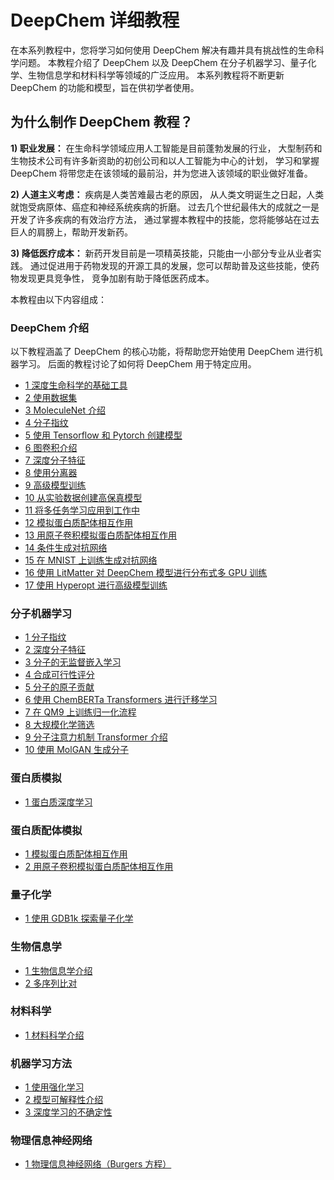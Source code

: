 # DeepChem 详细教程

在本系列教程中，您将学习如何使用 DeepChem 解决有趣并具有挑战性的生命科学问题。
本教程介绍了 DeepChem 以及 DeepChem 在分子机器学习、量子化学、生物信息学和材料科学等领域的广泛应用。
本系列教程将不断更新 DeepChem 的功能和模型，旨在供初学者使用。

## 为什么制作 DeepChem 教程？

**1) 职业发展：** 在生命科学领域应用人工智能是目前蓬勃发展的行业，
大型制药和生物技术公司有许多新资助的初创公司和以人工智能为中心的计划，
学习和掌握 DeepChem 将带您走在该领域的最前沿，并为您进入该领域的职业做好准备。

**2) 人道主义考虑：** 疾病是人类苦难最古老的原因，
从人类文明诞生之日起，人类就饱受病原体、癌症和神经系统疾病的折磨。
过去几个世纪最伟大的成就之一是开发了许多疾病的有效治疗方法，
通过掌握本教程中的技能，您将能够站在过去巨人的肩膀上，帮助开发新药。

**3) 降低医疗成本：** 新药开发目前是一项精英技能，只能由一小部分专业从业者实践。
通过促进用于药物发现的开源工具的发展，您可以帮助普及这些技能，使药物发现更具竞争性，
竞争加剧有助于降低医药成本。

本教程由以下内容组成：

### DeepChem 介绍
以下教程涵盖了 DeepChem 的核心功能，将帮助您开始使用 DeepChem 进行机器学习。
后面的教程讨论了如何将 DeepChem 用于特定应用。

* [1 深度生命科学的基础工具](The_Basic_Tools_of_the_Deep_Life_Sciences.ipynb)
* [2 使用数据集](Working_With_Datasets.ipynb)
* [3 MoleculeNet 介绍](An_Introduction_To_MoleculeNet.ipynb)
* [4 分子指纹](Molecular_Fingerprints.ipynb)
* [5 使用 Tensorflow 和 Pytorch 创建模型](Creating_Models_with_TensorFlow_and_PyTorch.ipynb)
* [6 图卷积介绍](Introduction_to_Graph_Convolutions.ipynb)
* [7 深度分子特征](Going_Deeper_on_Molecular_Featurizations.ipynb)
* [8 使用分离器](Working_With_Splitters.ipynb)
* [9 高级模型训练](Advanced_Model_Training.ipynb)
* [10 从实验数据创建高保真模型](Creating_a_high_fidelity_model_from_experimental_data.ipynb)
* [11 将多任务学习应用到工作中](Putting_Multitask_Learning_to_Work.ipynb)
* [12 模拟蛋白质配体相互作用](Modeling_Protein_Ligand_Interactions.ipynb)
* [13 用原子卷积模拟蛋白质配体相互作用](Modeling_Protein_Ligand_Interactions_With_Atomic_Convolutions.ipynb)
* [14 条件生成对抗网络](Conditional_Generative_Adversarial_Networks.ipynb)
* [15 在 MNIST 上训练生成对抗网络](Training_a_Generative_Adversarial_Network_on_MNIST.ipynb)
* [16 使用 LitMatter 对 DeepChem 模型进行分布式多 GPU 训练](https://github.com/ncfrey/litmatter/blob/main/LitDeepChem.ipynb)
* [17 使用 Hyperopt 进行高级模型训练](Advanced_model_training_using_hyperopt.ipynb)

### 分子机器学习
* [1 分子指纹](Molecular_Fingerprints.ipynb)
* [2 深度分子特征](Going_Deeper_on_Molecular_Featurizations.ipynb)
* [3 分子的无监督嵌入学习](Learning_Unsupervised_Embeddings_for_Molecules.ipynb)
* [4 合成可行性评分](Synthetic_Feasibility_Scoring.ipynb)
* [5 分子的原子贡献](Atomic_Contributions_for_Molecules.ipynb)
* [6 使用 ChemBERTa Transformers 进行迁移学习](Transfer_Learning_With_ChemBERTa_Transformers.ipynb)
* [7 在 QM9 上训练归一化流程](Training_a_Normalizing_Flow_on_QM9.ipynb)
* [8 大规模化学筛选](Large_Scale_Chemical_Screens.ipynb)
* [9 分子注意力机制 Transformer 介绍](Introduction_to_Molecular_Attention_Transformer.ipynb)
* [10 使用 MolGAN 生成分子](Generating_molecules_with_MolGAN.ipynb)

### 蛋白质模拟
* [1 蛋白质深度学习](Protein_Deep_Learning.ipynb)

### 蛋白质配体模拟
* [1 模拟蛋白质配体相互作用](Modeling_Protein_Ligand_Interactions.ipynb)
* [2 用原子卷积模拟蛋白质配体相互作用](Modeling_Protein_Ligand_Interactions_With_Atomic_Convolutions.ipynb)

### 量子化学
* [1 使用 GDB1k 探索量子化学](Exploring_Quantum_Chemistry_with_GDB1k.ipynb)

### 生物信息学
* [1 生物信息学介绍](Introduction_to_Bioinformatics.ipynb)
* [2 多序列比对](Multisequence_Alignments.ipynb) 

### 材料科学
* [1 材料科学介绍](Introduction_To_Material_Science.ipynb)

### 机器学习方法 
* [1 使用强化学习](Using_Reinforcement_Learning_to_Play_Pong.ipynb)
* [2 模型可解释性介绍](Introduction_to_Model_Interpretability.ipynb)
* [3 深度学习的不确定性](Uncertainty_In_Deep_Learning.ipynb)

### 物理信息神经网络
* [1 物理信息神经网络（Burgers 方程）](Physics_Informed_Neural_Networks.ipynb) 
